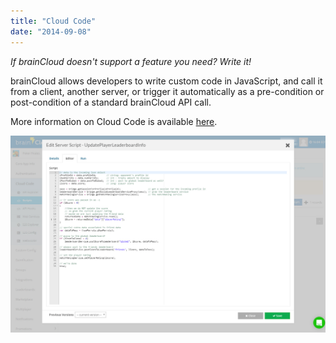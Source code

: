 ```yaml
---
title: "Cloud Code"
date: "2014-09-08"
---
```


_If brainCloud doesn't support a feature you need? Write it!_

brainCloud allows developers to write custom code in JavaScript, and call it from a client, another server, or trigger it automatically as a pre-condition or post-condition of a standard brainCloud API call.

More information on Cloud Code is available [here](/apidocs/apiref/#cc).

[![brainCloud](images/brainCloud_dashboard_scriptEdit.jpg)](/apidocs/wp-content/uploads/2016/08/brainCloud_dashboard_scriptEdit.jpg)
